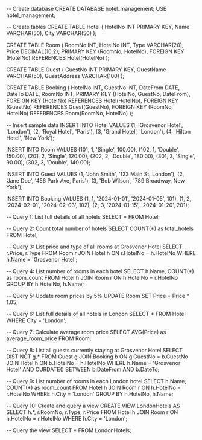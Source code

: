 -- Create database
CREATE DATABASE hotel_management;
USE hotel_management;

-- Create tables
CREATE TABLE Hotel (
    HotelNo INT PRIMARY KEY,
    Name VARCHAR(50),
    City VARCHAR(50)
);

CREATE TABLE Room (
    RoomNo INT,
    HotelNo INT,
    Type VARCHAR(20),
    Price DECIMAL(10,2),
    PRIMARY KEY (RoomNo, HotelNo),
    FOREIGN KEY (HotelNo) REFERENCES Hotel(HotelNo)
);

CREATE TABLE Guest (
    GuestNo INT PRIMARY KEY,
    GuestName VARCHAR(50),
    GuestAddress VARCHAR(100)
);

CREATE TABLE Booking (
    HotelNo INT,
    GuestNo INT,
    DateFrom DATE,
    DateTo DATE,
    RoomNo INT,
    PRIMARY KEY (HotelNo, GuestNo, DateFrom),
    FOREIGN KEY (HotelNo) REFERENCES Hotel(HotelNo),
    FOREIGN KEY (GuestNo) REFERENCES Guest(GuestNo),
    FOREIGN KEY (RoomNo, HotelNo) REFERENCES Room(RoomNo, HotelNo)
);

-- Insert sample data
INSERT INTO Hotel VALUES
(1, 'Grosvenor Hotel', 'London'),
(2, 'Royal Hotel', 'Paris'),
(3, 'Grand Hotel', 'London'),
(4, 'Hilton Hotel', 'New York');

INSERT INTO Room VALUES
(101, 1, 'Single', 100.00),
(102, 1, 'Double', 150.00),
(201, 2, 'Single', 120.00),
(202, 2, 'Double', 180.00),
(301, 3, 'Single', 90.00),
(302, 3, 'Double', 140.00);

INSERT INTO Guest VALUES
(1, 'John Smith', '123 Main St, London'),
(2, 'Jane Doe', '456 Park Ave, Paris'),
(3, 'Bob Wilson', '789 Broadway, New York');

INSERT INTO Booking VALUES
(1, 1, '2024-01-01', '2024-01-05', 101),
(1, 2, '2024-02-01', '2024-02-03', 102),
(2, 3, '2024-01-15', '2024-01-20', 201);

-- Query 1: List full details of all hotels
SELECT * FROM Hotel;

-- Query 2: Count total number of hotels
SELECT COUNT(*) as total_hotels FROM Hotel;

-- Query 3: List price and type of all rooms at Grosvenor Hotel
SELECT r.Price, r.Type
FROM Room r
JOIN Hotel h ON r.HotelNo = h.HotelNo
WHERE h.Name = 'Grosvenor Hotel';

-- Query 4: List number of rooms in each hotel
SELECT h.Name, COUNT(*) as room_count
FROM Hotel h
JOIN Room r ON h.HotelNo = r.HotelNo
GROUP BY h.HotelNo, h.Name;

-- Query 5: Update room prices by 5%
UPDATE Room
SET Price = Price * 1.05;

-- Query 6: List full details of all hotels in London
SELECT *
FROM Hotel
WHERE City = 'London';

-- Query 7: Calculate average room price
SELECT AVG(Price) as average_room_price
FROM Room;

-- Query 8: List all guests currently staying at Grosvenor Hotel
SELECT DISTINCT g.*
FROM Guest g
JOIN Booking b ON g.GuestNo = b.GuestNo
JOIN Hotel h ON b.HotelNo = h.HotelNo
WHERE h.Name = 'Grosvenor Hotel'
AND CURDATE() BETWEEN b.DateFrom AND b.DateTo;

-- Query 9: List number of rooms in each London hotel
SELECT h.Name, COUNT(*) as room_count
FROM Hotel h
JOIN Room r ON h.HotelNo = r.HotelNo
WHERE h.City = 'London'
GROUP BY h.HotelNo, h.Name;

-- Query 10: Create and query a view
CREATE VIEW LondonHotels AS
SELECT h.*, r.RoomNo, r.Type, r.Price
FROM Hotel h
JOIN Room r ON h.HotelNo = r.HotelNo
WHERE h.City = 'London';

-- Query the view
SELECT * FROM LondonHotels;
